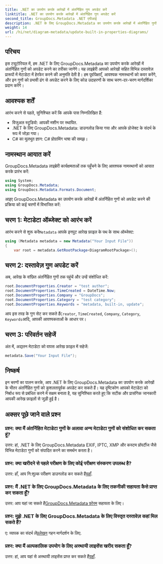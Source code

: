 ```yaml
---
title: .NET का उपयोग करके आरेखों में अंतर्निहित गुण अपडेट करें
linktitle: .NET का उपयोग करके आरेखों में अंतर्निहित गुण अपडेट करें
second_title: GroupDocs.Metadata .NET एपीआई
description: .NET के लिए GroupDocs.Metadata का उपयोग करके आरेखों में अंतर्निहित गुणों को अपडेट करना सीखें। कोड उदाहरणों के साथ मेटाडेटा को सहजता से संशोधित करें।
weight: 14
url: /hi/net/diagram-metadata/update-built-in-properties-diagrams/
---
```

## परिचय
इस ट्यूटोरियल में, हम .NET के लिए GroupDocs.Metadata का उपयोग करके आरेखों में अंतर्निहित गुणों को अपडेट करने का तरीका जानेंगे। यह लाइब्रेरी आपको आरेखों सहित विभिन्न दस्तावेज़ प्रारूपों में मेटाडेटा में हेरफेर करने की अनुमति देती है। हम पूर्वापेक्षाएँ, आवश्यक नामस्थानों को कवर करेंगे, और इन गुणों को प्रभावी ढंग से अपडेट करने के लिए कोड उदाहरणों के साथ चरण-दर-चरण मार्गदर्शिका प्रदान करेंगे।

## आवश्यक शर्तें

आरंभ करने से पहले, सुनिश्चित करें कि आपके पास निम्नलिखित हैं:

- विजुअल स्टूडियो: आपकी मशीन पर स्थापित.
- .NET के लिए GroupDocs.Metadata: डाउनलोड किया गया और आपके प्रोजेक्ट के संदर्भ के रूप में जोड़ा गया।
- C# का मूलभूत ज्ञान: C# प्रोग्रामिंग भाषा की समझ।

## नामस्थान आयात करें

GroupDocs.Metadata लाइब्रेरी कार्यक्षमताओं तक पहुँचने के लिए आवश्यक नामस्थानों को आयात करके प्रारंभ करें:

```csharp
using System;
using GroupDocs.Metadata;
using GroupDocs.Metadata.Formats.Document;
```

आइए GroupDocs.Metadata का उपयोग करके आरेखों में अंतर्निहित गुणों को अपडेट करने की प्रक्रिया को कई चरणों में विभाजित करें:

## चरण 1: मेटाडेटा ऑब्जेक्ट को आरंभ करें

 आरंभ करने से शुरू करें`Metadata` आपके इनपुट आरेख फ़ाइल के पथ के साथ ऑब्जेक्ट:

```csharp
using (Metadata metadata = new Metadata("Your Input File"))
{
    var root = metadata.GetRootPackage<DiagramRootPackage>();
```

## चरण 2: दस्तावेज़ गुण अपडेट करें

अब, आरेख के वांछित अंतर्निहित गुणों तक पहुंचें और उन्हें संशोधित करें:

```csharp
root.DocumentProperties.Creator = "test author";
root.DocumentProperties.TimeCreated = DateTime.Now;
root.DocumentProperties.Company = "GroupDocs";
root.DocumentProperties.Category = "test category";
root.DocumentProperties.Keywords = "metadata, built-in, update";
```

 आप इस तरह के गुण सेट कर सकते हैं`Creator`, `TimeCreated`, `Company`, `Category`, `Keywords`आदि, आपकी आवश्यकताओं के आधार पर।

## चरण 3: परिवर्तन सहेजें

अंत में, अद्यतन मेटाडेटा को वापस आरेख फ़ाइल में सहेजें:

```csharp
metadata.Save("Your Input File");
```

## निष्कर्ष

इन चरणों का पालन करके, आप .NET के लिए GroupDocs.Metadata का उपयोग करके आरेखों के भीतर अंतर्निहित गुणों को कुशलतापूर्वक अपडेट कर सकते हैं। यह दृष्टिकोण आपको मेटाडेटा को निर्बाध रूप से प्रबंधित करने में सक्षम बनाता है, यह सुनिश्चित करते हुए कि सटीक और प्रासंगिक जानकारी आपकी आरेख फ़ाइलों से जुड़ी हुई है।


## अक्सर पूछे जाने वाले प्रश्न

### प्रश्न: क्या मैं अंतर्निहित मेटाडेटा गुणों के अलावा अन्य मेटाडेटा गुणों को संशोधित कर सकता हूं?
उत्तर: हां, .NET के लिए GroupDocs.Metadata EXIF, IPTC, XMP और कस्टम प्रॉपर्टीज जैसे विभिन्न मेटाडेटा गुणों को संपादित करने का समर्थन करता है।

### प्रश्न: क्या खरीदने से पहले परीक्षण के लिए कोई परीक्षण संस्करण उपलब्ध है?
 उत्तर: हाँ, आप नि:शुल्क परीक्षण डाउनलोड कर सकते हैं[यहाँ](https://releases.groupdocs.com/).

### प्रश्न: मैं .NET के लिए GroupDocs.Metadata के लिए तकनीकी सहायता कैसे प्राप्त कर सकता हूँ?
 उत्तर: आप यहां जा सकते हैं[GroupDocs.Metadata फ़ोरम](https://forum.groupdocs.com/c/metadata/14) सहायता के लिए।

### प्रश्न: मुझे .NET के लिए GroupDocs.Metadata के लिए विस्तृत दस्तावेज़ कहां मिल सकते हैं?
 ए: व्यापक का संदर्भ लें[प्रलेखन](https://tutorials.groupdocs.com/metadata/net/) गहन मार्गदर्शन के लिए.

### प्रश्न: क्या मैं अल्पकालिक उपयोग के लिए अस्थायी लाइसेंस खरीद सकता हूँ?
 उत्तर: हां, आप यहां से अस्थायी लाइसेंस प्राप्त कर सकते हैं[यहाँ](https://purchase.groupdocs.com/temporary-license/).